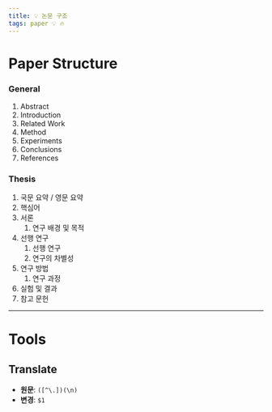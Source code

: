 ```yaml
---
title: 💡 논문 구조
tags: paper 💡 🔥
---
```


<!--more-->

# Paper Structure

### General

1. Abstract
2. Introduction
3. Related Work
4. Method
5. Experiments
6. Conclusions
7. References

### Thesis

1. 국문 요약 / 영문 요약
2. 핵심어
3. 서론
   1. 연구 배경 및 목적
4. 선행 연구
   1. 선행 연구
   2. 연구의 차별성
5. 연구 방법
   1. 연구 과정
6. 실험 및 결과
7. 참고 문헌

---

# Tools

## Translate

- **원문**: `([^\.])(\n)`
- **변경**: `$1 `